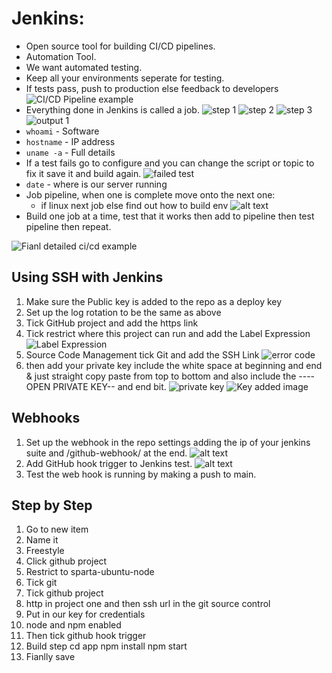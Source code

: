 # Jenkins:

- Open source tool for building CI/CD pipelines.
- Automation Tool.
- We want automated testing.
- Keep all your environments seperate for testing.
- If tests pass, push to production else feedback to developers
![CI/CD Pipeline example](images-md/ci_cd_pipeline_example.png)
- Everything done in Jenkins is called a job.
![step 1](images-md/job_1.png)
![step 2](images-md/job_2.png)
![step 3](images-md/job_3.png)
![output 1](images-md/output_1.png)
- `whoami` - Software
- `hostname` - IP address
- `uname -a`  - Full details
- If a test fails go to configure and you can change the script or topic to fix it save it and build again.
   ![failed test](<images-md/failed test.png>)
- `date` - where is our server running
- Job pipeline, when one is complete move onto the next one:
    - if linux next job else find out how to build env
    ![alt text](images-md/add_to_pipeline.png)
- Build one job at a time, test that it works then add to pipeline then test pipeline then repeat.

![Fianl detailed ci/cd example](images-md/ci-cd-final-details.png)

## Using SSH with Jenkins
1. Make sure the Public key is added to the repo as a deploy key
2. Set up the log rotation to be the same as above
3. Tick GitHub project and add the https link
4. Tick restrict where this project can run and add the Label Expression
    ![Label Expression](images-md/office365Connector.png)
5. Source Code Management tick Git and add the SSH Link 
    ![error code](images-md/initial_error.png)
6. then add your private key include the white space at beginning and end & just straight copy paste from top to bottom and also include the ----OPEN PRIVATE KEY-- and end bit.
    ![private key](images-md/add_private_ssh.png)
    ![Key added image](images-md/once_key_added.png)


## Webhooks
1.  Set up the webhook in the repo settings adding the ip of your jenkins suite and /github-webhook/ at the end.
    ![alt text](images-md/webhook.png)
2. Add GitHub hook trigger to Jenkins test.
    ![alt text](images-md/jenkins-hook.png)
3. Test the web hook is running by making a push to main.

## Step by Step
1. Go to new item
2. Name it
3. Freestyle
4. Click github project
5. Restrict to sparta-ubuntu-node
6. Tick git 
7. Tick github project
8. http in project one and then ssh url in the git source control
9. Put in our key for credentials
10. node and npm enabled
11. Then tick github hook trigger
12. Build step cd app npm install npm start
13. Fianlly save